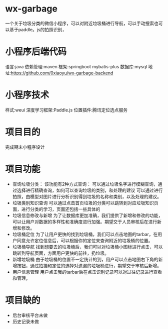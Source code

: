 # wx-garbage
一个关于垃圾分类的微信小程序，可以对附近垃圾桶进行导航，可以手动搜索也可以基于paddle。js的拍照识别，

# 小程序后端代码
语言:java
依赖管理:maven
框架:springboot mybatis-plus
数据库:mysql
地址:https://github.com/0xiaoyu/wx-garbage-backend

# 小程序技术
样式:weui
深度学习框架:Paddle.js
位置插件:腾讯定位选点服务

# 项目目的
完成期末小程序设计

# 项目功能
- 查询垃圾分类：
该功能有2种方式查询：
可以通过垃圾名字进行模糊查询，通过选择进行精确查询，如何可以查询垃圾的类别，和处理的建议
可以通过进行拍照，由模型对图片进行分析识别得到垃圾的名称和类别，以及处理的建议。
- 垃圾类别知识查询
可以通过点击首页垃圾的分类可以跳转到对应垃圾知识页面，进行分类的学习，页面还包括一些具体的
- 垃圾信息修改与新增
为了让数据库更加准确，我们提供了新增和修改的功能，可以让用户对数据的多样性和准确度进行加强。期望交于人员审核后在进行新增和修改。
- 垃圾桶定位
为了让用户更快的找到垃圾桶，我们可以点击地图的tarbar，在用户同意允许定位信息后，可以根据你的定位来查询附近的垃圾桶的位置。
- 垃圾桶导航
找到想要去的垃圾桶后，我们可以对垃圾桶小图标进行点击，可以跳转到导航页面，方面用户更快的前往，扔垃圾。
- 新增垃圾桶
由于垃圾桶的位置不一定统计的到，用户可以点击地图右下角的新增按钮，通过拍摄和定位的选择对遗漏的垃圾桶进行，期望交于审核后新增。
-  用户信息管理
用户点击我的tarbar后在点击识别记录可以对过往记录进行查看和管理。

# 项目缺的
- 后台审核平台未做
- 历史记录未做
